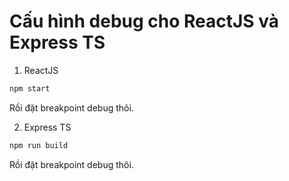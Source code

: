 # Cấu hình debug cho ReactJS và Express TS

1. ReactJS

```bash
npm start
```

Rồi đặt breakpoint debug thôi.

2. Express TS

```bash
npm run build
```

Rồi đặt breakpoint debug thôi.